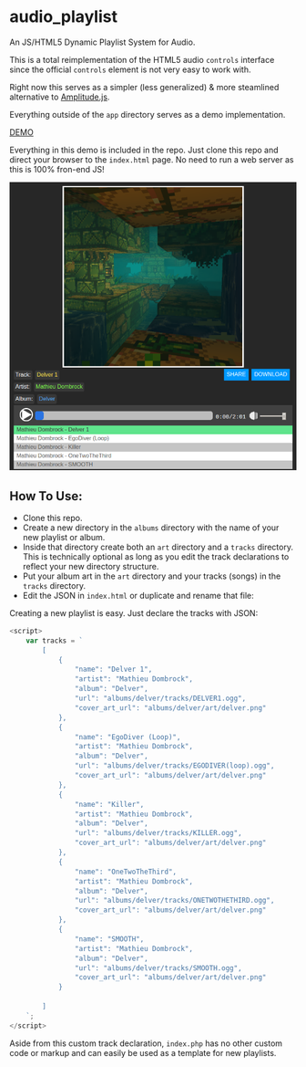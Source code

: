 # audio_playlist
An JS/HTML5 Dynamic Playlist System for Audio.

This is a total reimplementation of the HTML5 audio ```controls``` interface since the official ```controls``` element is not very easy to work with. 

Right now this serves as a simpler (less generalized) & more steamlined alternative to [Amplitude.js](https://github.com/521dimensions/amplitudejs).

Everything outside of the ```app``` directory serves as a demo implementation. 

[DEMO](http://mzero.space/lab/audio_playlist/) 

Everything in this demo is included in the repo. Just clone this repo and direct your browser to the ```index.html``` page. No need to run a web server as this is 100% fron-end JS!

![screenshot](https://github.com/matdombrock/audio_playlist/blob/master/ss.png?raw=true)

## How To Use:

* Clone this repo.
* Create a new directory in the ```albums``` directory with the name of your new playlist or album. 
* Inside that directory create both an ```art``` directory and a ```tracks``` directory. This is technically optional as long as you edit the track declarations to reflect your new directory structure.
* Put your album art in the ```art``` directory and your tracks (songs) in the ```tracks``` directory.
* Edit the JSON in ```index.html``` or duplicate and rename that file:

Creating a new playlist is easy. Just declare the tracks with JSON:
```javascript
<script>
    var tracks = `
        [
            {
                "name": "Delver 1",
                "artist": "Mathieu Dombrock",
                "album": "Delver",
                "url": "albums/delver/tracks/DELVER1.ogg",
                "cover_art_url": "albums/delver/art/delver.png"
            },
            {
                "name": "EgoDiver (Loop)",
                "artist": "Mathieu Dombrock",
                "album": "Delver",
                "url": "albums/delver/tracks/EGODIVER(loop).ogg",
                "cover_art_url": "albums/delver/art/delver.png"
            },
            {
                "name": "Killer",
                "artist": "Mathieu Dombrock",
                "album": "Delver",
                "url": "albums/delver/tracks/KILLER.ogg",
                "cover_art_url": "albums/delver/art/delver.png"
            },
            {
                "name": "OneTwoTheThird",
                "artist": "Mathieu Dombrock",
                "album": "Delver",
                "url": "albums/delver/tracks/ONETWOTHETHIRD.ogg",
                "cover_art_url": "albums/delver/art/delver.png"
            },
            {
                "name": "SMOOTH",
                "artist": "Mathieu Dombrock",
                "album": "Delver",
                "url": "albums/delver/tracks/SMOOTH.ogg",
                "cover_art_url": "albums/delver/art/delver.png"
            }
            
        ]
    `;
</script>
```
Aside from this custom track declaration, ```index.php``` has no other custom code or markup and can easily be used as a template for new playlists. 

